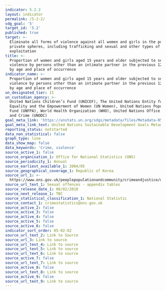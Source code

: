 ```yaml
---
indicator: 5.2.2
layout: indicator
permalink: /5-2-2/
sdg_goal: '5'
target_id: '5.2'
published: true
target: >-
  Eliminate all forms of violence against all women and girls in the public and
  private spheres, including trafficking and sexual and other types of
  exploitation
title: >-
  Proportion of women and girls aged 15 years and older subjected to sexual
  violence by persons other than an intimate partner in the previous 12 months,
  by age and place of occurrence
indicator_name: >-
  Proportion of women and girls aged 15 years and older subjected to sexual
  violence by persons other than an intimate partner in the previous 12 months,
  by age and place of occurrence
un_designated_tier: II
un_custodian_agency: >-
  United Nations Children’s Fund (UNICEF), The United Nations Entity for Gender
  Equality and the Empowerment of Women (UN Women), United Nations Population
  Fund (UNFPA), World Health Organization (WHO), United Nations Office on Drugs
  and Crime (UNODC)
goal_meta_link: 'https://unstats.un.org/sdgs/metadata/files/Metadata-05-02-02.pdf'
goal_meta_link_text: United Nations Sustainable Development Goals Metadata (PDF 294 KB)
reporting_status: notstarted
data_non_statistical: false
graph_type: line
data_show_map: false
data_keywords: 'Crime, violence'
source_active_1: false
source_organisation_1: Office for National Statistics (ONS)
source_periodicity_1: Annual
source_earliest_available_1: 2004/05
source_geographical_coverage_1: Republic of Korea
source_url_1: >-
  https://www.ons.gov.uk/peoplepopulationandcommunity/crimeandjustice/datasets/sexualoffencesappendixtables
source_url_text_1: Sexual offences - appendix tables
source_release_date_1: 08/02/2018
source_next_release_1: TBC
source_statistical_classification_1: National Statistic
source_contact_1: crimestatistics@ons.gov.uk
source_active_2: false
source_active_3: false
source_active_4: false
source_active_5: false
source_active_6: false
indicator_sort_order: 05-02-02
source_url_text_2: Link to Source
source_url_3: Link to source
source_url_text_4: Link to source
source_url_text_5: Link to source
source_url_text_6: Link to source
source_active_7: false
source_url_text_7: Link to source
source_active_8: false
source_url_text_8: Link to source
source_active_9: false
source_url_text_9: Link to source
---
```

